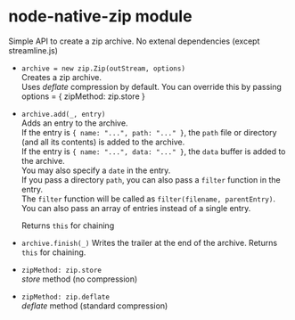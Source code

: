 
# node-native-zip module

Simple API to create a zip archive. No extenal dependencies (except streamline.js)

* `archive = new zip.Zip(outStream, options)`  
  Creates a zip archive.  
  Uses _deflate_ compression by default. You can override this by passing  
  options = { zipMethod: zip.store }
* `archive.add(_, entry)`  
  Adds an entry to the archive.  
  If the entry is `{ name: "...", path: "..." }`,
  the `path` file or directory (and all its contents) is added to the archive.  
  If the entry is `{ name: "...", data: "..." }`,
  the `data` buffer is added to the archive.  
  You may also specify a `date` in the entry.  
  If you pass a directory `path`, you can also pass a `filter` function in the entry.  
  The `filter` function will be called as `filter(filename, parentEntry)`.  
  You can also pass an array of entries instead of a single entry.
  
  Returns `this` for chaining
* `archive.finish(_)`
  Writes the trailer at the end of the archive.
  Returns `this` for chaining.
* `zipMethod: zip.store`  
  _store_ method (no compression)
* `zipMethod: zip.deflate`  
  _deflate_ method (standard compression)
